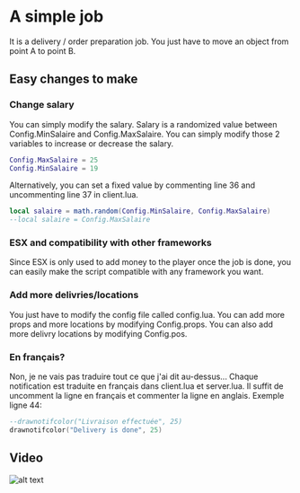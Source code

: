 # A simple job

It is a delivery / order preparation job. You just have to move an object from point A to point B.

## Easy changes to make

### Change salary
You can simply modify the salary. Salary is a randomized value between Config.MinSalaire and Config.MaxSalaire. You can simply modify those 2 variables to increase or decrease the salary.
```lua
Config.MaxSalaire = 25
Config.MinSalaire = 19
```

Alternatively, you can set a fixed value by commenting line 36 and uncommenting line 37 in client.lua.
```lua
local salaire = math.random(Config.MinSalaire, Config.MaxSalaire)
--local salaire = Config.MaxSalaire
```

### ESX and compatibility with other frameworks
Since ESX is only used to add money to the player once the job is done, you can easily make the script compatible with any framework you want.

### Add more delivries/locations
You just have to modify the config file called config.lua.
You can add more props and more locations by modifying Config.props. 
You can also add more delivry locations by modifying Config.pos.

### En français?
Non, je ne vais pas traduire tout ce que j'ai dit au-dessus... Chaque notification est traduite en français dans client.lua et server.lua. Il suffit de uncomment la ligne en français et commenter la ligne en anglais.
Exemple ligne 44: 
```lua
--drawnotifcolor("Livraison effectuée", 25)
drawnotifcolor("Delivery is done", 25)
```

## Video

![alt text](https://youtu.be/71ZbYwnTUAI)
